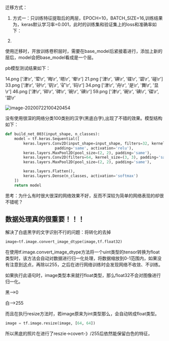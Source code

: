 迁移方式：

1. 方式一：只训练特征提取后的两层，EPOCH=10，BATCH_SIZE=16,训练结果为，keras默认学习率=0.001，此时的训练集和验证集上的loss和准确率如下：

   

   

2. 



使用迁移时，开放训练卷积层时，需要在base_model后紧接着进行，添加上新的层后，model会把base_model看成是一个层。

pb模型测试结果如下：

14.png
['津\r', '荤\r', '晦\r', '晤\r', '晕\r']
21.png
['津\r', '碘\r', '碟\r', '碧\r', '碰\r']
33.png
['津\r', '矽\r', '矾\r', '矿\r', '码\r']
34.png
['津\r', '舟\r', '是\r', '舞\r', '显\r']
46.png
['津\r', '碎\r', '碑\r', '碗\r', '碘\r']
59.png
['津\r', '碗\r', '碘\r', '碟\r', '碧\r'

![image-20200722100420454](C:\Users\len\AppData\Roaming\Typora\typora-user-images\image-20200722100420454.png)

没有使用很深的网络分类100类别的汉字(黑底白字),出现了不错的效果。模型结构如下：

```python
def build_net_003(input_shape, n_classes):
    model = tf.keras.Sequential([
        keras.layers.Conv2D(input_shape=input_shape, filters=32, kernel_size=(3, 3), strides=(1, 1),
                      padding='same', activation='relu'),
        keras.layers.MaxPool2D(pool_size=(2, 2), padding='same'),
        keras.layers.Conv2D(filters=64, kernel_size=(3, 3), padding='same'),
        keras.layers.MaxPool2D(pool_size=(2, 2), padding='same'),

        keras.layers.Flatten(),
        keras.layers.Dense(n_classes, activation='softmax')
    ])
    return model
```

思考：为什么有时很大很深的网络效果不好，反而不深较为简单的网络表现的却很不错呢？





## 数据处理真的很重要！！！

解决了白底黑字的文字识别不行的问题：将转化的去掉

```python
image=tf.image.convert_image_dtype(image,tf.float32)
```

在使用tf.image.convert_image_dtype方法将一个uint类型的tensor转换为float类型时，该方法会自动对数据进行归一化处理，将数据缩放到0-1范围内，如果没有注意到这点，再除以255，之后在进行网络训练时会发现网络不收敛、不训练。

如果执行此语句时，image类型本来就行float类型，那么float32不会对图像进行归一化。

黑-->0

白-->255

而且在执行resize方法时，若image原来为int类型那么，会自动转成float类型。

```python
image = tf.image.resize(image, [64, 64])
```



所以黑底的照片在进行了reszie->covert-》/255后依然能保留白色的特征，

